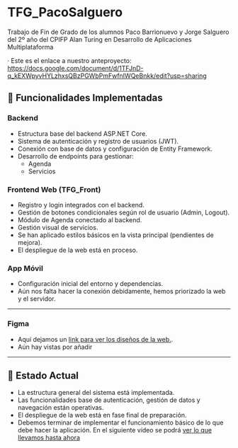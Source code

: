 # TFG_PacoSalguero
Trabajo de Fin de Grado de los alumnos Paco Barrionuevo y Jorge Salguero del 2º año del CPIFP Alan Turing en Desarrollo de Aplicaciones Multiplataforma

· Este es el enlace a nuestro anteproyecto: https://docs.google.com/document/d/1TFJnD-q_kEXWpyvHYLzhxsQBzPGWbPmFwfnIWQeBnkk/edit?usp=sharing

## 🔧 Funcionalidades Implementadas

### Backend

- Estructura base del backend ASP.NET Core.
- Sistema de autenticación y registro de usuarios (JWT).
- Conexión con base de datos y configuración de Entity Framework.
- Desarrollo de endpoints para gestionar:
  - Agenda
  - Servicios

### Frontend Web (TFG_Front)

- Registro y login integrados con el backend.
- Gestión de botones condicionales según rol de usuario (Admin, Logout).
- Módulo de Agenda conectado al backend.
- Gestión visual de servicios.
- Se han aplicado estilos básicos en la vista principal (pendientes de mejora).
- El despliegue de la web está en proceso.

### App Móvil

- Configuración inicial del entorno y dependencias.
- Aún nos falta hacer la conexión debidamente, hemos priorizado la web y el servidor.

---

### Figma

- Aquí dejamos un [link para ver los diseños de la web.](https://www.figma.com/design/Daj4gfSJHqc1angDPg6QIY/SanitariosApp_Mockup?node-id=0-1&t=v1YzdPGRU6amQ3YP-1).
- Aún hay vistas por añadir

---

## 📌 Estado Actual

- La estructura general del sistema está implementada.
- Las funcionalidades base de autenticación, gestión de datos y navegación están operativas.
- El despliegue de la web está en fase final de preparación.
- Debemos terminar de implementar el funcionamiento básico de lo que debe hacer la aplicación. En el siguiente vídeo se podrá [ver lo que llevamos hasta ahora](https://youtu.be/06yC77uivWA)
